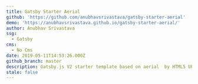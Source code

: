 ```yaml
---
title: Gatsby Starter Aerial
github: 'https://github.com/anubhavsrivastava/gatsby-starter-aerial'
demo: 'https://anubhavsrivastava.github.io/gatsby-starter-aerial/'
author: Anubhav Srivastava
ssg:
  - Gatsby
cms:
  - No Cms
date: 2019-05-11T14:53:26.000Z
github_branch: master
description: Gatsby.js V2 starter template based on aerial  by HTML5 UP
stale: false
---
```

